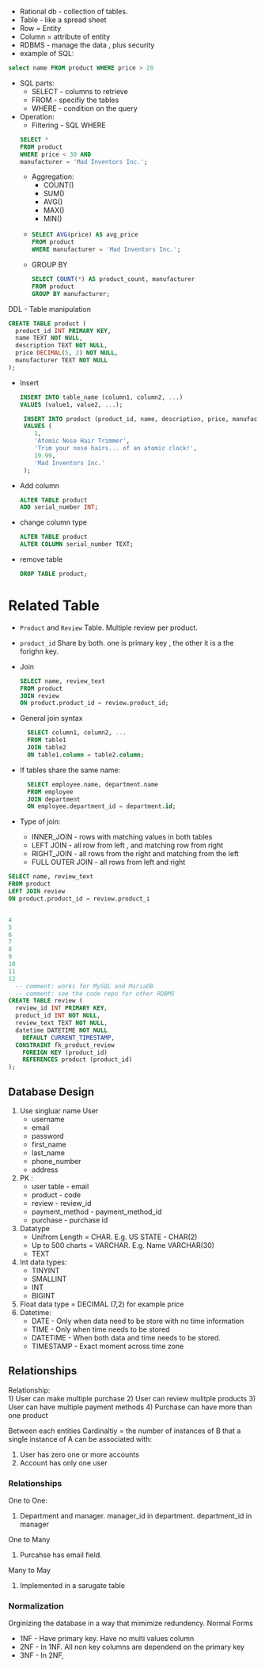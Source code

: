 - Rational db - collection of tables.
- Table - like a spread sheet
- Row = Entity
- Column = attribute of entity
- RDBMS - manage the data , plus security
- example of SQL:
```sql
select name FROM product WHERE price > 20
```
- SQL parts:
  -  SELECT - columns to retrieve
  -  FROM - specifiy the tables
  -  WHERE - condition on the query
- Operation:
  - Filtering - SQL WHERE
  ```sql
  SELECT * 
  FROM product 
  WHERE price < 30 AND 
  manufacturer = 'Mad Inventors Inc.';
  ```
  - Aggregation:
    - COUNT()
    - SUM()
    - AVG()
    - MAX()
    - MIN()
  - ```sql
    SELECT AVG(price) AS avg_price 
    FROM product 
    WHERE manufacturer = 'Mad Inventors Inc.';
    ```
  - GROUP BY
    ```sql
    SELECT COUNT(*) AS product_count, manufacturer
    FROM product
    GROUP BY manufacturer;
    ``` 
 DDL - Table manipulation
```sql
CREATE TABLE product (
  product_id INT PRIMARY KEY,
  name TEXT NOT NULL,
  description TEXT NOT NULL,
  price DECIMAL(5, 2) NOT NULL,
  manufacturer TEXT NOT NULL
);
```

- Insert
  ```sql
  INSERT INTO table_name (column1, column2, ...)
  VALUES (value1, value2, ...);
  ```
  
  ```sql
   INSERT INTO product (product_id, name, description, price, manufacturer)
   VALUES (
      1,
      'Atomic Nose Hair Trimmer',
      'Trim your nose hairs... of an atomic clock!',
      19.99,
      'Mad Inventors Inc.'
   );
   ```
  
- Add column
  ```sql
  ALTER TABLE product
  ADD serial_number INT;
  ```
- change column type
  ```sql
  ALTER TABLE product
  ALTER COLUMN serial_number TEXT;
  ```
- remove table
  ```sql
  DROP TABLE product;
  ```
  
# Related Table
  
- `Product` and `Review` Table. Multiple review per product.
-  `product_id` Share by both. one is primary key , the other it is a the forighn key. 
- Join
  ```sql
  SELECT name, review_text
  FROM product 
  JOIN review
  ON product.product_id = review.product_id;
  ```
- General join syntax
  ```sql
    SELECT column1, column2, ...
    FROM table1
    JOIN table2
    ON table1.column = table2.column;
  ```
- If tables share the same name:
  ```sql
    SELECT employee.name, department.name
    FROM employee
    JOIN department
    ON employee.department_id = department.id;
  ```
  
- Type of join:
  - INNER_JOIN - rows with matching values in both tables
  - LEFT JOIN - all row from left , and matching row from right
  - RIGHT_JOIN - all rows from the right and matching from the left
  - FULL OUTER JOIN - all rows from left and right

```sql
SELECT name, review_text
FROM product 
LEFT JOIN review
ON product.product_id = review.product_i
```

```sql

4
5
6
7
8
9
10
11
12
  -- comment: works for MySQL and MariaDB
  -- comment: see the code repo for other RDBMS
CREATE TABLE review (
  review_id INT PRIMARY KEY,
  product_id INT NOT NULL,
  review_text TEXT NOT NULL,
  datetime DATETIME NOT NULL 
    DEFAULT CURRENT_TIMESTAMP,
  CONSTRAINT fk_product_review
    FOREIGN KEY (product_id) 
    REFERENCES product (product_id)
);
```

## Database Design

1) Use singluar name
   User
   - username
   - email
   - password
   - first_name
   - last_name
   - phone_number
   - address
2) PK :
    - user table - email
    - product - code
    - review - review_id
    - payment_method - payment_method_id
    - purchase - purchase id
3) Datatype
   - Unifrom Length = CHAR. E.g. US STATE - CHAR(2)
   - Up to 500 charts = VARCHAR. E.g. Name VARCHAR(30)
   - TEXT
4) Int data types:
   - TINYINT
   - SMALLINT
   - INT
   - BIGINT
9) Float data type = DECIMAL (7,2) for example price
10) Datetime:
    - DATE - Only when data need to be store with no time information
    - TIME - Only when time needs to be stored
    - DATETIME - When both data and time needs to be stored.
    - TIMESTAMP - Exact moment across time zone

## Relationships
Relationship:   
    1) User can make multiple purchase
    2) User can review mulitple products
    3) User can have multiple payment methods
    4) Purchase can have more than one product

Between each entities
Cardinaltiy = the number of instances of B that a single instance of A can be associated with:
1) User has zero one or more accounts
2) Account has only one user

### Relationships
One to One:
1) Department and manager. manager_id in department. department_id in manager

One to Many
1) Purcahse has email field.

Many to May
1) Implemented in a sarugate table

 ### Normalization
Orginizing the database in a way that mimimize redundency. 
Normal Forms
- 1NF - Have primary key. Have no multi values column
- 2NF - In 1NF. All non key columns are dependend on the primary key
- 3NF - In 2NF, 